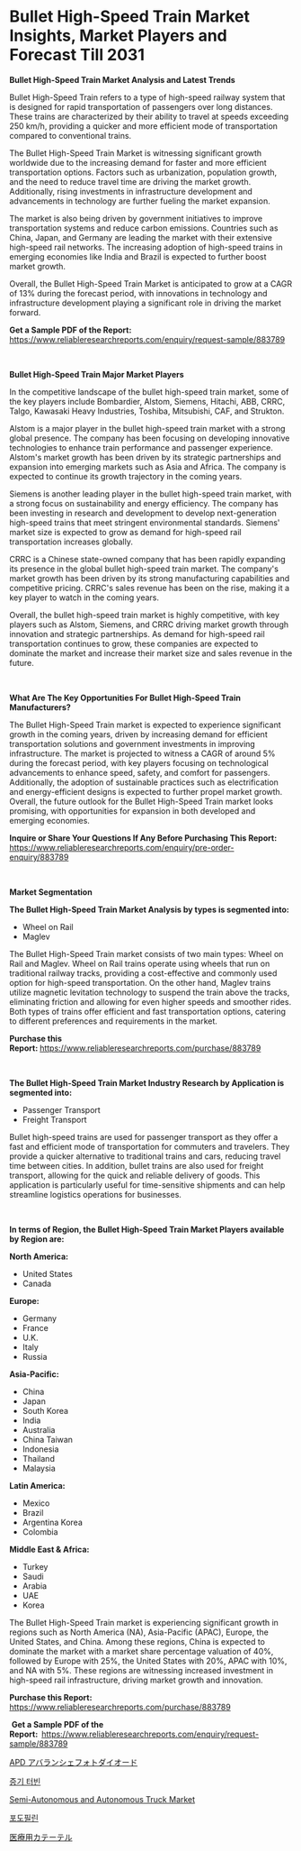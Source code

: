 <p><h1>Bullet High-Speed Train Market Insights, Market Players and Forecast Till 2031</h1></p><p><strong>Bullet High-Speed Train Market Analysis and Latest Trends</strong></p>
<p><p>Bullet High-Speed Train refers to a type of high-speed railway system that is designed for rapid transportation of passengers over long distances. These trains are characterized by their ability to travel at speeds exceeding 250 km/h, providing a quicker and more efficient mode of transportation compared to conventional trains.</p><p>The Bullet High-Speed Train Market is witnessing significant growth worldwide due to the increasing demand for faster and more efficient transportation options. Factors such as urbanization, population growth, and the need to reduce travel time are driving the market growth. Additionally, rising investments in infrastructure development and advancements in technology are further fueling the market expansion.</p><p>The market is also being driven by government initiatives to improve transportation systems and reduce carbon emissions. Countries such as China, Japan, and Germany are leading the market with their extensive high-speed rail networks. The increasing adoption of high-speed trains in emerging economies like India and Brazil is expected to further boost market growth.</p><p>Overall, the Bullet High-Speed Train Market is anticipated to grow at a CAGR of 13% during the forecast period, with innovations in technology and infrastructure development playing a significant role in driving the market forward.</p></p>
<p><strong>Get a Sample PDF of the Report:&nbsp;</strong> <a href="https://www.reliableresearchreports.com/enquiry/request-sample/883789">https://www.reliableresearchreports.com/enquiry/request-sample/883789</a></p>
<p>&nbsp;</p>
<p><strong>Bullet High-Speed Train Major Market Players</strong></p>
<p><p>In the competitive landscape of the bullet high-speed train market, some of the key players include Bombardier, Alstom, Siemens, Hitachi, ABB, CRRC, Talgo, Kawasaki Heavy Industries, Toshiba, Mitsubishi, CAF, and Strukton.</p><p>Alstom is a major player in the bullet high-speed train market with a strong global presence. The company has been focusing on developing innovative technologies to enhance train performance and passenger experience. Alstom's market growth has been driven by its strategic partnerships and expansion into emerging markets such as Asia and Africa. The company is expected to continue its growth trajectory in the coming years.</p><p>Siemens is another leading player in the bullet high-speed train market, with a strong focus on sustainability and energy efficiency. The company has been investing in research and development to develop next-generation high-speed trains that meet stringent environmental standards. Siemens' market size is expected to grow as demand for high-speed rail transportation increases globally.</p><p>CRRC is a Chinese state-owned company that has been rapidly expanding its presence in the global bullet high-speed train market. The company's market growth has been driven by its strong manufacturing capabilities and competitive pricing. CRRC's sales revenue has been on the rise, making it a key player to watch in the coming years.</p><p>Overall, the bullet high-speed train market is highly competitive, with key players such as Alstom, Siemens, and CRRC driving market growth through innovation and strategic partnerships. As demand for high-speed rail transportation continues to grow, these companies are expected to dominate the market and increase their market size and sales revenue in the future.</p></p>
<p>&nbsp;</p>
<p><strong>What Are The Key Opportunities For Bullet High-Speed Train Manufacturers?</strong></p>
<p><p>The Bullet High-Speed Train market is expected to experience significant growth in the coming years, driven by increasing demand for efficient transportation solutions and government investments in improving infrastructure. The market is projected to witness a CAGR of around 5% during the forecast period, with key players focusing on technological advancements to enhance speed, safety, and comfort for passengers. Additionally, the adoption of sustainable practices such as electrification and energy-efficient designs is expected to further propel market growth. Overall, the future outlook for the Bullet High-Speed Train market looks promising, with opportunities for expansion in both developed and emerging economies.</p></p>
<p><strong>Inquire or Share Your Questions If Any Before Purchasing This Report:</strong> <a href="https://www.reliableresearchreports.com/enquiry/pre-order-enquiry/883789">https://www.reliableresearchreports.com/enquiry/pre-order-enquiry/883789</a></p>
<p>&nbsp;</p>
<p><strong>Market Segmentation</strong></p>
<p><strong>The Bullet High-Speed Train Market Analysis by types is segmented into:</strong></p>
<p><ul><li>Wheel on Rail</li><li>Maglev</li></ul></p>
<p><p>The Bullet High-Speed Train market consists of two main types: Wheel on Rail and Maglev. Wheel on Rail trains operate using wheels that run on traditional railway tracks, providing a cost-effective and commonly used option for high-speed transportation. On the other hand, Maglev trains utilize magnetic levitation technology to suspend the train above the tracks, eliminating friction and allowing for even higher speeds and smoother rides. Both types of trains offer efficient and fast transportation options, catering to different preferences and requirements in the market.</p></p>
<p><strong>Purchase this Report:&nbsp;</strong><a href="https://www.reliableresearchreports.com/purchase/883789">https://www.reliableresearchreports.com/purchase/883789</a></p>
<p>&nbsp;</p>
<p><strong>The Bullet High-Speed Train Market Industry Research by Application is segmented into:</strong></p>
<p><ul><li>Passenger Transport</li><li>Freight Transport</li></ul></p>
<p><p>Bullet high-speed trains are used for passenger transport as they offer a fast and efficient mode of transportation for commuters and travelers. They provide a quicker alternative to traditional trains and cars, reducing travel time between cities. In addition, bullet trains are also used for freight transport, allowing for the quick and reliable delivery of goods. This application is particularly useful for time-sensitive shipments and can help streamline logistics operations for businesses.</p></p>
<p>&nbsp;</p>
<p><strong>In terms of Region, the Bullet High-Speed Train Market Players available by Region are:</strong></p>
<p>
    <p> <strong> North America: </strong>
        <ul>
            <li>United States</li>
            <li>Canada</li>
        </ul>
        </p> 
    <p> <strong> Europe: </strong>
        <ul>
            <li>Germany</li>
            <li>France</li>
            <li>U.K.</li>
            <li>Italy</li>
            <li>Russia</li>
        </ul>
        </p> 
    <p> <strong> Asia-Pacific: </strong>
        <ul>
            <li>China</li>
            <li>Japan</li>
            <li>South Korea</li>
            <li>India</li>
            <li>Australia</li>
            <li>China Taiwan</li>
            <li>Indonesia</li>
            <li>Thailand</li>
            <li>Malaysia</li>
        </ul>
        </p> 
    <p> <strong> Latin America: </strong>
        <ul>
            <li>Mexico</li>
            <li>Brazil</li>
            <li>Argentina Korea</li>
            <li>Colombia</li>
        </ul>
        </p> 
    <p> <strong> Middle East & Africa: </strong>
        <ul>
            <li>Turkey</li>
            <li>Saudi</li>
            <li>Arabia</li>
            <li>UAE</li>
            <li>Korea</li>
        </ul>
    </p>
    </p>
<p><p>The Bullet High-Speed Train market is experiencing significant growth in regions such as North America (NA), Asia-Pacific (APAC), Europe, the United States, and China. Among these regions, China is expected to dominate the market with a market share percentage valuation of 40%, followed by Europe with 25%, the United States with 20%, APAC with 10%, and NA with 5%. These regions are witnessing increased investment in high-speed rail infrastructure, driving market growth and innovation.</p></p>
<p><strong>Purchase this Report: </strong><a href="https://www.reliableresearchreports.com/purchase/883789">https://www.reliableresearchreports.com/purchase/883789</a></p>
<p>&nbsp;<strong>Get a Sample PDF of the Report:&nbsp;&nbsp;</strong><a href="https://www.reliableresearchreports.com/enquiry/request-sample/883789">https://www.reliableresearchreports.com/enquiry/request-sample/883789</a></p>
<p><strong></strong></p>
<p><p><a href="https://medium.com/@cecuraprangm/apd%E3%82%A2%E3%83%90%E3%83%A9%E3%83%B3%E3%82%B7%E3%82%A7%E3%83%95%E3%82%A9%E3%83%88%E3%83%80%E3%82%A4%E3%82%AA%E3%83%BC%E3%83%89%E5%B8%82%E5%A0%B4%E8%AA%BF%E6%9F%BB%E3%83%AC%E3%83%9D%E3%83%BC%E3%83%88-%E3%81%9D%E3%81%AE%E6%AD%B4%E5%8F%B2%E3%81%8A%E3%82%88%E3%81%B32024%E5%B9%B4%E3%81%8B%E3%82%892031%E5%B9%B4%E3%81%BE%E3%81%A7%E3%81%AE%E4%BA%88%E6%B8%AC-58bbb9cee4a6">APD アバランシェフォトダイオード</a></p><p><a href="https://medium.com/@trimekaschubertn3/%EC%A6%9D%EA%B8%B0-%ED%84%B0%EB%B9%88-%EC%8B%9C%EC%9E%A5-%EC%8B%9C%EC%9E%A5-%EC%A0%90%EC%9C%A0%EC%9C%A8-%EC%8B%9C%EC%9E%A5-%EB%8F%99%ED%96%A5-%EB%B0%8F-%EB%AF%B8%EB%9E%98-%EC%84%B1%EC%9E%A5-%ED%83%90%EC%83%89-61f7b0db93d6">증기 터빈</a></p><p><a href="https://github.com/mauripalmi/Market-Research-Report-List-2/blob/main/semi-autonomous-and-autonomous-truck-market.md">Semi-Autonomous and Autonomous Truck Market</a></p><p><a href="https://medium.com/@trimekaschubertn3/2024%EB%85%84%EB%B6%80%ED%84%B0-2031%EB%85%84%EA%B9%8C%EC%A7%80%EC%9D%98-%EA%B8%B0%EA%B0%84-%EB%8F%99%EC%95%88%EC%9D%98-podophyllin-%EC%8B%9C%EC%9E%A5-%EB%B6%84%EC%84%9D-%EB%B0%8F-%EA%B7%9C%EB%AA%A8-%EC%98%88%EC%B8%A1-c169a74da6af">포도필린</a></p><p><a href="https://medium.com/@cecuraprangm/%E5%8C%BB%E7%99%82%E5%B0%8E%E5%B0%BF%E3%82%AB%E3%83%86%E3%83%BC%E3%83%86%E3%83%AB%E5%B8%82%E5%A0%B4%E8%A6%8F%E6%A8%A1-cagr-%E3%83%88%E3%83%AC%E3%83%B3%E3%83%89-2024%E5%B9%B4-2030%E5%B9%B4-ccd1109fbfb5">医療用カテーテル</a></p></p>